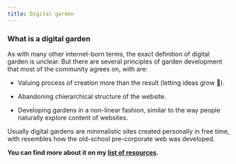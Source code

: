 ```yaml
---
title: Digital garden
---
```


### What is a digital garden

As with many other internet-born terms, the exact definition of digital garden is unclear.
But there are several principles of garden development that most of the community agrees on, with are:

* Valuing process of creation more than the result (letting ideas grow 🌱).

* Abandoning chierarchical structure of the website.

* Developing gardens in a non-linear fashion, similar to the way people naturally explore content of websites.

Usually digital gardens are minimalistic sites created personally in free time, with resembles how the old-school pre-corporate web was developed.

**You can find more about it on my [list of resources](/links/digital-gardening).**